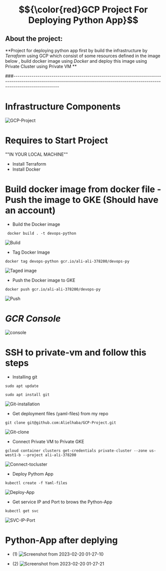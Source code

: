 # $${\color{red}GCP Project For Deploying Python App}$$
## About the project:
**Project for deploying python app first by build the infrastructure by *Terraform* using GCP which consist of some resources defined in the image below , build docker image using *Docker* and deploy this image using Private Cluster using Private VM **

###-----------------------------------------------------------------------------------------------------------------------------------------------------------------------------------

# Infrastructure Components
![GCP-Project](https://user-images.githubusercontent.com/118537759/219687279-8204b48d-0e94-4326-90ac-e8f1dfb93220.jpeg)
# Requires to Start Project
""IN YOUR LOCAL MACHINE""
- Install Terraform
- Install Docker

# Build docker image from docker file  - Push the image to GKE (Should have an account)

* Build the Docker image  
```
 docker build . -t devops-python 
```
![Bulid](https://user-images.githubusercontent.com/118537759/219817989-089117f7-911a-4256-b197-b4cfb818a2ff.png)

* Tag Docker Image 
```
docker tag devops-python gcr.io/ali-ali-378200/devops-py
```
![Taged image](https://user-images.githubusercontent.com/118537759/219821291-7d5051c9-2054-40e7-a2cf-fd11fcbe7ebc.png)
* Push the Docker image to GKE 
```
docker push gcr.io/ali-ali-378200/devops-py
```
![Push](https://user-images.githubusercontent.com/118537759/219821280-a752648b-305f-4e23-a3c9-46d136e9076d.png)
# *GCR Console*
![console](https://user-images.githubusercontent.com/118537759/219818162-5ac69710-7149-4e8d-8a5f-f8cddf95da49.png)


# SSH to private-vm and follow this steps 
* Installing git
```
sudo apt update  
```
```
sudo apt install git  
```
![Git-installation](https://user-images.githubusercontent.com/118537759/219980768-4b1506e7-ae35-4411-80f9-990a5c055410.png)
 
* Get deployment files (yaml-files) from my repo 
```
git clone git@github.com:Alielhaba/GCP-Project.git
```
![Git-clone](https://user-images.githubusercontent.com/118537759/219980777-ded77139-f8e2-4ef6-a626-fb394b939d55.png)

* Connect Private VM to Private GKE 
```
gcloud container clusters get-credentials private-cluster --zone us-west1-b --project ali-ali-378200
```
![Connect-tocluster](https://user-images.githubusercontent.com/118537759/219980896-4f390f3b-0c8f-4d02-a157-fa66eaf04cb4.png)

* Deploy Pythom App 
```
kubectl create -f Yaml-files
```
![Deploy-App](https://user-images.githubusercontent.com/118537759/219980798-de90beec-3e2c-4135-8d85-c2e2cf1c83f6.png)

* Get service IP and Port to brows the Python-App 
```
kubectl get svc
```
![SVC-IP-Port](https://user-images.githubusercontent.com/118537759/219980806-84e86148-7840-43ac-bfe9-8287e6127c22.png)

# Python-App after deplying 
* (1)
![Screenshot from 2023-02-20 01-27-10](https://user-images.githubusercontent.com/118537759/219982029-76582483-2cd6-4bc2-87db-aa8feb2e82fc.png)

* (2)
![Screenshot from 2023-02-20 01-27-21](https://user-images.githubusercontent.com/118537759/219982037-882af726-22fd-4486-861b-5dc06efea098.png)



